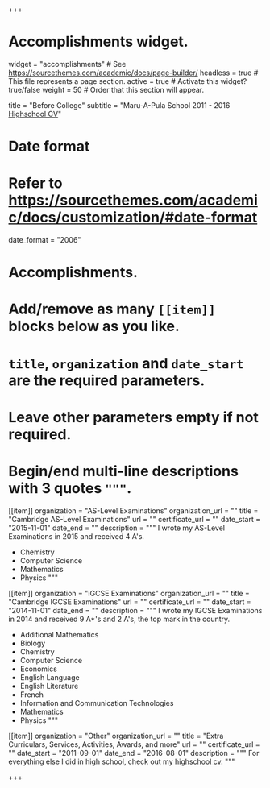 +++
# Accomplishments widget.
widget = "accomplishments"  # See https://sourcethemes.com/academic/docs/page-builder/
headless = true  # This file represents a page section.
active = true  # Activate this widget? true/false
weight = 50  # Order that this section will appear.

title = "Before College"
subtitle = "Maru-A-Pula School 2011 - 2016 [Highschool CV](../files/highschoolcv.pdf)"

# Date format
#   Refer to https://sourcethemes.com/academic/docs/customization/#date-format
date_format = "2006"

# Accomplishments.
#   Add/remove as many `[[item]]` blocks below as you like.
#   `title`, `organization` and `date_start` are the required parameters.
#   Leave other parameters empty if not required.
#   Begin/end multi-line descriptions with 3 quotes `"""`.

[[item]]
  organization = "AS-Level Examinations"
  organization_url = ""
  title = "Cambridge AS-Level Examinations"
  url = ""
  certificate_url = ""
  date_start = "2015-11-01"
  date_end = ""
  description = """
  I wrote my AS-Level Examinations in 2015 and received 4 A's.

  - Chemistry
  - Computer Science
  - Mathematics
  - Physics
"""

[[item]]
  organization = "IGCSE Examinations"
  organization_url = ""
  title = "Cambridge IGCSE Examinations"
  url = ""
  certificate_url = ""
  date_start = "2014-11-01"
  date_end = ""
  description = """
  I wrote my IGCSE Examinations in 2014 and received 9 A*'s and 2 A's, the top mark in the country.
  
  - Additional Mathematics
  - Biology
  - Chemistry
  - Computer Science
  - Economics
  - English Language 
  - English Literature 
  - French 
  - Information and Communication Technologies 
  - Mathematics 
  - Physics
"""

[[item]]
  organization = "Other"
  organization_url = ""
  title = "Extra Curriculars, Services, Activities, Awards, and more"
  url = ""
  certificate_url = ""
  date_start = "2011-09-01"
  date_end = "2016-08-01"
  description = """
  For everything else I did in high school, check out my [highschool cv](../files/highschoolcv.pdf).
  """

+++
